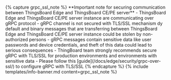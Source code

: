 <br>
{% capture grpc_ssl_note %}
**Important note for securing communication between ThingsBoard Edge and ThingsBoard CE/PE server**
 - ThingsBoard Edge and ThingsBoard CE/PE server instance are communicating over gRPC protocol
 - gRPC channel is not secured with TLS/SSL mechanism dy default and binary messages that are transferring between ThingsBoard Edge and ThingsBoard CE/PE server instance could be stolen by non-authorized persons
 - gRPC messages contain sensitive data like user passwords and device credentials, and theft of this data could lead to serious consequences 
 - ThingBoard team strongly recommends secure gRPC with TLS/SSL for production environments and environments with sensitive data
 - Please follow this [guide](/docs/edge/security/grpc-over-ssl/) to configure gRPC with TLS/SSL 
{% endcapture %}
{% include templates/info-banner.md content=grpc_ssl_note %}